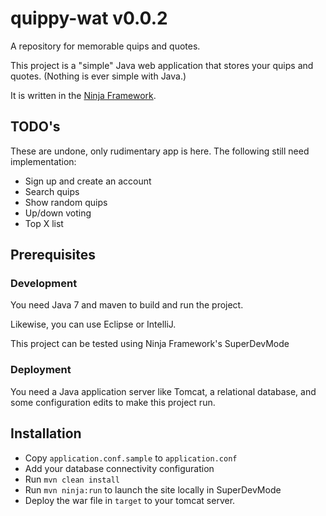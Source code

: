 quippy-wat v0.0.2
=============

A repository for memorable quips and quotes.

This project is a "simple" Java web application that stores your quips and quotes.
(Nothing is ever simple with Java.)

It is written in the [Ninja Framework][1].

## TODO's
These are undone, only rudimentary app is here. The following still need implementation:
  * Sign up and create an account
  * Search quips
  * Show random quips
  * Up/down voting
  * Top X list

## Prerequisites

### Development
You need Java 7 and maven to build and run the project.

Likewise, you can use Eclipse or IntelliJ.

This project can be tested using Ninja Framework's SuperDevMode

### Deployment
You need a Java application server like Tomcat, a relational database, and some configuration
edits to make this project run.

## Installation
  * Copy `application.conf.sample` to `application.conf`
  * Add your database connectivity configuration
  * Run `mvn clean install`
  * Run `mvn ninja:run` to launch the site locally in SuperDevMode
  * Deploy the war file in ``target`` to your tomcat server.

[1]: http://www.ninjaframework.org/
